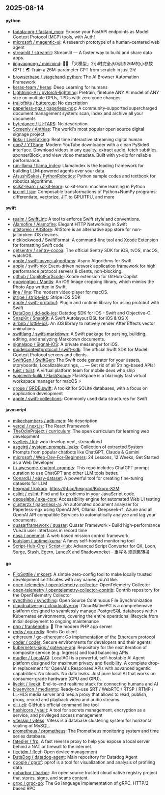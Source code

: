 ## 2025-08-14

#### python
* [tadata-org / fastapi_mcp](https://github.com/tadata-org/fastapi_mcp): Expose your FastAPI endpoints as Model Context Protocol (MCP) tools, with Auth!
* [microsoft / magentic-ui](https://github.com/microsoft/magentic-ui): A research prototype of a human-centered web agent
* [streamlit / streamlit](https://github.com/streamlit/streamlit): Streamlit — A faster way to build and share data apps.
* [jingyaogong / minimind](https://github.com/jingyaogong/minimind): 🚀🚀 「大模型」2小时完全从0训练26M的小参数GPT！🌏 Train a 26M-parameter GPT from scratch in just 2h!
* [browserbase / stagehand-python](https://github.com/browserbase/stagehand-python): The AI Browser Automation Framework
* [keras-team / keras](https://github.com/keras-team/keras): Deep Learning for humans
* [Lightning-AI / pytorch-lightning](https://github.com/Lightning-AI/pytorch-lightning): Pretrain, finetune ANY AI model of ANY size on multiple GPUs, TPUs with zero code changes.
* [trailofbits / buttercup](https://github.com/trailofbits/buttercup): No description
* [paperless-ngx / paperless-ngx](https://github.com/paperless-ngx/paperless-ngx): A community-supported supercharged document management system: scan, index and archive all your documents
* [bytedance / UI-TARS](https://github.com/bytedance/UI-TARS): No description
* [Screenly / Anthias](https://github.com/Screenly/Anthias): The world's most popular open source digital signage project.
* [lipku / LiveTalking](https://github.com/lipku/LiveTalking): Real time interactive streaming digital human
* [oop7 / YTSage](https://github.com/oop7/YTSage): Modern YouTube downloader with a clean PySide6 interface. Download videos in any quality, extract audio, fetch subtitles, sponserBlock, and view video metadata. Built with yt-dlp for reliable performance.
* [run-llama / llama_index](https://github.com/run-llama/llama_index): LlamaIndex is the leading framework for building LLM-powered agents over your data.
* [AtsushiSakai / PythonRobotics](https://github.com/AtsushiSakai/PythonRobotics): Python sample codes and textbook for robotics algorithms.
* [scikit-learn / scikit-learn](https://github.com/scikit-learn/scikit-learn): scikit-learn: machine learning in Python
* [jax-ml / jax](https://github.com/jax-ml/jax): Composable transformations of Python+NumPy programs: differentiate, vectorize, JIT to GPU/TPU, and more

#### swift
* [realm / SwiftLint](https://github.com/realm/SwiftLint): A tool to enforce Swift style and conventions.
* [Alamofire / Alamofire](https://github.com/Alamofire/Alamofire): Elegant HTTP Networking in Swift
* [altstoreio / AltStore](https://github.com/altstoreio/AltStore): AltStore is an alternative app store for non-jailbroken iOS devices.
* [nicklockwood / SwiftFormat](https://github.com/nicklockwood/SwiftFormat): A command-line tool and Xcode Extension for formatting Swift code
* [getsentry / sentry-cocoa](https://github.com/getsentry/sentry-cocoa): The official Sentry SDK for iOS, tvOS, macOS, watchOS.
* [apple / swift-async-algorithms](https://github.com/apple/swift-async-algorithms): Async Algorithms for Swift
* [apple / swift-nio](https://github.com/apple/swift-nio): Event-driven network application framework for high performance protocol servers & clients, non-blocking.
* [github / CopilotForXcode](https://github.com/github/CopilotForXcode): Xcode extension for GitHub Copilot
* [guoyingtao / Mantis](https://github.com/guoyingtao/Mantis): An iOS Image cropping library, which mimics the Photo App written in Swift.
* [iina / iina](https://github.com/iina/iina): The modern video player for macOS.
* [stripe / stripe-ios](https://github.com/stripe/stripe-ios): Stripe iOS SDK
* [apple / swift-protobuf](https://github.com/apple/swift-protobuf): Plugin and runtime library for using protobuf with Swift
* [DataDog / dd-sdk-ios](https://github.com/DataDog/dd-sdk-ios): Datadog SDK for iOS - Swift and Objective-C.
* [SnapKit / SnapKit](https://github.com/SnapKit/SnapKit): A Swift Autolayout DSL for iOS & OS X
* [airbnb / lottie-ios](https://github.com/airbnb/lottie-ios): An iOS library to natively render After Effects vector animations
* [swiftlang / swift-markdown](https://github.com/swiftlang/swift-markdown): A Swift package for parsing, building, editing, and analyzing Markdown documents.
* [signalapp / Signal-iOS](https://github.com/signalapp/Signal-iOS): A private messenger for iOS.
* [modelcontextprotocol / swift-sdk](https://github.com/modelcontextprotocol/swift-sdk): The official Swift SDK for Model Context Protocol servers and clients.
* [SwiftGen / SwiftGen](https://github.com/SwiftGen/SwiftGen): The Swift code generator for your assets, storyboards, Localizable.strings, … — Get rid of all String-based APIs!
* [tuist / tuist](https://github.com/tuist/tuist): A virtual platform team for mobile devs who ship
* [wojciech-kulik / FlashSpace](https://github.com/wojciech-kulik/FlashSpace): FlashSpace is a blazingly fast virtual workspace manager for macOS ⚡
* [groue / GRDB.swift](https://github.com/groue/GRDB.swift): A toolkit for SQLite databases, with a focus on application development
* [apple / swift-collections](https://github.com/apple/swift-collections): Commonly used data structures for Swift

#### javascript
* [mikechambers / adb-mcp](https://github.com/mikechambers/adb-mcp): No description
* [vercel / next.js](https://github.com/vercel/next.js): The React Framework
* [TheOdinProject / curriculum](https://github.com/TheOdinProject/curriculum): The open curriculum for learning web development
* [sveltejs / kit](https://github.com/sveltejs/kit): web development, streamlined
* [asgeirtj / system_prompts_leaks](https://github.com/asgeirtj/system_prompts_leaks): Collection of extracted System Prompts from popular chatbots like ChatGPT, Claude & Gemini
* [microsoft / Web-Dev-For-Beginners](https://github.com/microsoft/Web-Dev-For-Beginners): 24 Lessons, 12 Weeks, Get Started as a Web Developer
* [f / awesome-chatgpt-prompts](https://github.com/f/awesome-chatgpt-prompts): This repo includes ChatGPT prompt curation to use ChatGPT and other LLM tools better.
* [ConardLi / easy-dataset](https://github.com/ConardLi/easy-dataset): A powerful tool for creating fine-tuning datasets for LLM
* [hexgrad / kokoro](https://github.com/hexgrad/kokoro): https://hf.co/hexgrad/Kokoro-82M
* [eslint / eslint](https://github.com/eslint/eslint): Find and fix problems in your JavaScript code.
* [dequelabs / axe-core](https://github.com/dequelabs/axe-core): Accessibility engine for automated Web UI testing
* [clusterzx / paperless-ai](https://github.com/clusterzx/paperless-ai): An automated document analyzer for Paperless-ngx using OpenAI API, Ollama, Deepseek-r1, Azure and all OpenAI API compatible Services to automatically analyze and tag your documents.
* [quasarframework / quasar](https://github.com/quasarframework/quasar): Quasar Framework - Build high-performance VueJS user interfaces in record time
* [nasa / openmct](https://github.com/nasa/openmct): A web based mission control framework.
* [louislam / uptime-kuma](https://github.com/louislam/uptime-kuma): A fancy self-hosted monitoring tool
* [Script-Hub-Org / Script-Hub](https://github.com/Script-Hub-Org/Script-Hub): Advanced Script Converter for QX, Loon, Surge, Stash, Egern, LanceX and Shadowrocket - 重写 & 规则集转换

#### go
* [FiloSottile / mkcert](https://github.com/FiloSottile/mkcert): A simple zero-config tool to make locally trusted development certificates with any names you'd like.
* [open-telemetry / opentelemetry-collector](https://github.com/open-telemetry/opentelemetry-collector): OpenTelemetry Collector
* [open-telemetry / opentelemetry-collector-contrib](https://github.com/open-telemetry/opentelemetry-collector-contrib): Contrib repository for the OpenTelemetry Collector
* [syncthing / syncthing](https://github.com/syncthing/syncthing): Open Source Continuous File Synchronization
* [cloudnative-pg / cloudnative-pg](https://github.com/cloudnative-pg/cloudnative-pg): CloudNativePG is a comprehensive platform designed to seamlessly manage PostgreSQL databases within Kubernetes environments, covering the entire operational lifecycle from initial deployment to ongoing maintenance
* [php / frankenphp](https://github.com/php/frankenphp): 🧟 The modern PHP app server
* [redis / go-redis](https://github.com/redis/go-redis): Redis Go client
* [ethereum / go-ethereum](https://github.com/ethereum/go-ethereum): Go implementation of the Ethereum protocol
* [coder / coder](https://github.com/coder/coder): Secure environments for developers and their agents
* [kubernetes-sigs / gateway-api](https://github.com/kubernetes-sigs/gateway-api): Repository for the next iteration of composite service (e.g. Ingress) and load balancing APIs.
* [mudler / LocalAGI](https://github.com/mudler/LocalAGI): LocalAGI is a powerful, self-hostable AI Agent platform designed for maximum privacy and flexibility. A complete drop-in replacement for OpenAI's Responses APIs with advanced agentic capabilities. No clouds. No data leaks. Just pure local AI that works on consumer-grade hardware (CPU and GPU).
* [livekit / livekit](https://github.com/livekit/livekit): End-to-end realtime stack for connecting humans and AI
* [bluenviron / mediamtx](https://github.com/bluenviron/mediamtx): Ready-to-use SRT / WebRTC / RTSP / RTMP / LL-HLS media server and media proxy that allows to read, publish, proxy, record and playback video and audio streams.
* [cli / cli](https://github.com/cli/cli): GitHub’s official command line tool
* [hashicorp / vault](https://github.com/hashicorp/vault): A tool for secrets management, encryption as a service, and privileged access management
* [vitessio / vitess](https://github.com/vitessio/vitess): Vitess is a database clustering system for horizontal scaling of MySQL.
* [prometheus / prometheus](https://github.com/prometheus/prometheus): The Prometheus monitoring system and time series database.
* [fatedier / frp](https://github.com/fatedier/frp): A fast reverse proxy to help you expose a local server behind a NAT or firewall to the internet.
* [fleetdm / fleet](https://github.com/fleetdm/fleet): Open device management
* [DataDog / datadog-agent](https://github.com/DataDog/datadog-agent): Main repository for Datadog Agent
* [google / pprof](https://github.com/google/pprof): pprof is a tool for visualization and analysis of profiling data
* [goharbor / harbor](https://github.com/goharbor/harbor): An open source trusted cloud native registry project that stores, signs, and scans content.
* [grpc / grpc-go](https://github.com/grpc/grpc-go): The Go language implementation of gRPC. HTTP/2 based RPC

